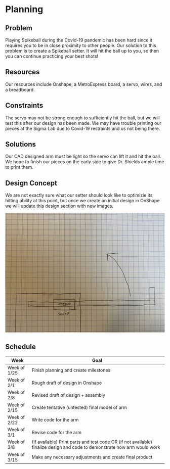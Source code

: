 # Planning

## Problem
Playing Spikeball during the Covid-19 pandemic has been hard since it requires you to be in close proximity to other people. Our solution to this problem is to create a Spikeball setter. It will hit the ball up to you, so then you can continue practicing your best shots!

## Resources
Our resources include Onshape, a MetroExpress board, a servo, wires, and a breadboard.

## Constraints
The servo may not be strong enough to sufficiently hit the ball, but we will test this after our design has been made. We may have trouble printing our pieces at the Sigma Lab due to Covid-19 restraints and us not being there.

## Solutions
Our CAD designed arm must be light so the servo can lift it and hit the ball. We hope to finish our pieces on the early side to give Dr. Shields ample time to print them.

## Design Concept
We are not exactly sure what our setter should look like to optimizie its hitting ability at this point, but once we create an initial design in OnShape we will update this design section with new images.

<img src="SpikeballSetterPlan.JPG" width="600">

## Schedule

| Week | Goal |
| ---- | ---- |
| Week of 1/25 | Finish planning and create milestones |
| Week of 2/1 | Rough draft of design in Onshape |
| Week of 2/8 | Revised draft of design + assembly |
| Week of 2/15 | Create tentative (untested) final model of arm |
| Week of 2/22 | Write code for the arm |
| Week of 3/1 | Revise code for the arm |
| Week of 3/8 | (If available) Print parts and test code OR (if not available) finalize design and code to demonstrate how arm would work |
| Week of 3/15 | Make any necessary adjustments and create final product |
